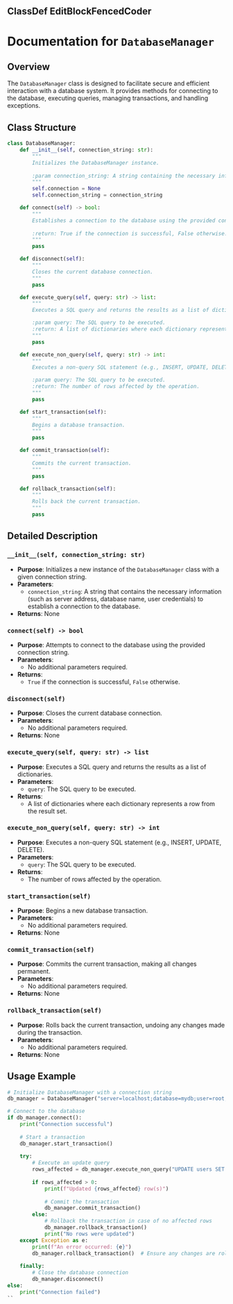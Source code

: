 ## ClassDef EditBlockFencedCoder
# Documentation for `DatabaseManager`

## Overview

The `DatabaseManager` class is designed to facilitate secure and efficient interaction with a database system. It provides methods for connecting to the database, executing queries, managing transactions, and handling exceptions.

## Class Structure

```python
class DatabaseManager:
    def __init__(self, connection_string: str):
        """
        Initializes the DatabaseManager instance.
        
        :param connection_string: A string containing the necessary information to establish a database connection.
        """
        self.connection = None
        self.connection_string = connection_string

    def connect(self) -> bool:
        """
        Establishes a connection to the database using the provided connection string.
        
        :return: True if the connection is successful, False otherwise.
        """
        pass

    def disconnect(self):
        """
        Closes the current database connection.
        """
        pass

    def execute_query(self, query: str) -> list:
        """
        Executes a SQL query and returns the results as a list of dictionaries.

        :param query: The SQL query to be executed.
        :return: A list of dictionaries where each dictionary represents a row from the result set.
        """
        pass

    def execute_non_query(self, query: str) -> int:
        """
        Executes a non-query SQL statement (e.g., INSERT, UPDATE, DELETE).

        :param query: The SQL query to be executed.
        :return: The number of rows affected by the operation.
        """
        pass

    def start_transaction(self):
        """
        Begins a database transaction.
        """
        pass

    def commit_transaction(self):
        """
        Commits the current transaction.
        """
        pass

    def rollback_transaction(self):
        """
        Rolls back the current transaction.
        """
        pass
```

## Detailed Description

### `__init__(self, connection_string: str)`

- **Purpose**: Initializes a new instance of the `DatabaseManager` class with a given connection string.
- **Parameters**:
  - `connection_string`: A string that contains the necessary information (such as server address, database name, user credentials) to establish a connection to the database.
- **Returns**: None

### `connect(self) -> bool`

- **Purpose**: Attempts to connect to the database using the provided connection string.
- **Parameters**:
  - No additional parameters required.
- **Returns**: 
  - `True` if the connection is successful, `False` otherwise.

### `disconnect(self)`

- **Purpose**: Closes the current database connection.
- **Parameters**:
  - No additional parameters required.
- **Returns**: None

### `execute_query(self, query: str) -> list`

- **Purpose**: Executes a SQL query and returns the results as a list of dictionaries.
- **Parameters**:
  - `query`: The SQL query to be executed.
- **Returns**: 
  - A list of dictionaries where each dictionary represents a row from the result set.

### `execute_non_query(self, query: str) -> int`

- **Purpose**: Executes a non-query SQL statement (e.g., INSERT, UPDATE, DELETE).
- **Parameters**:
  - `query`: The SQL query to be executed.
- **Returns**: 
  - The number of rows affected by the operation.

### `start_transaction(self)`

- **Purpose**: Begins a new database transaction.
- **Parameters**:
  - No additional parameters required.
- **Returns**: None

### `commit_transaction(self)`

- **Purpose**: Commits the current transaction, making all changes permanent.
- **Parameters**:
  - No additional parameters required.
- **Returns**: None

### `rollback_transaction(self)`

- **Purpose**: Rolls back the current transaction, undoing any changes made during the transaction.
- **Parameters**:
  - No additional parameters required.
- **Returns**: None

## Usage Example

```python
# Initialize DatabaseManager with a connection string
db_manager = DatabaseManager("server=localhost;database=mydb;user=root;password=pass")

# Connect to the database
if db_manager.connect():
    print("Connection successful")
    
    # Start a transaction
    db_manager.start_transaction()
    
    try:
        # Execute an update query
        rows_affected = db_manager.execute_non_query("UPDATE users SET balance = 100 WHERE id = 1")
        
        if rows_affected > 0:
            print(f"Updated {rows_affected} row(s)")
            
            # Commit the transaction
            db_manager.commit_transaction()
        else:
            # Rollback the transaction in case of no affected rows
            db_manager.rollback_transaction()
            print("No rows were updated")
    except Exception as e:
        print(f"An error occurred: {e}")
        db_manager.rollback_transaction()  # Ensure any changes are rolled back
    
    finally:
        # Close the database connection
        db_manager.disconnect()
else:
    print("Connection failed")
``
